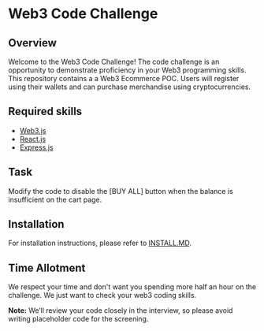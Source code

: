 # Web3 Code Challenge

## Overview

Welcome to the Web3 Code Challenge! The code challenge is an opportunity to demonstrate proficiency in your Web3 programming skills. This repository contains a a Web3 Ecommerce POC. Users will register using their wallets and can purchase merchandise using cryptocurrencies.

## Required skills
- [Web3.js](https://www.npmjs.com/package/web3)
- [React.js](https://www.npmjs.com/package/react)
- [Express.js](https://www.npmjs.com/package/express)

## Task
Modify the code to disable the [BUY ALL] button when the balance is insufficient on the cart page.

## Installation
For installation instructions, please refer to [INSTALL.MD](018_Web3/INSTALL.MD).

## Time Allotment
We respect your time and don't want you spending more half an hour on the challenge. We just want to check your web3 coding skills.

**Note:**
We’ll review your code closely in the interview, so please avoid writing placeholder code for the screening.